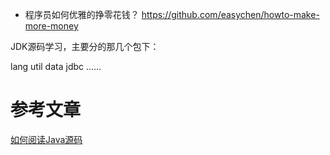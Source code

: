 
* 程序员如何优雅的挣零花钱？
https://github.com/easychen/howto-make-more-money


JDK源码学习，主要分的那几个包下：

lang
util
data
jdbc
……


# 参考文章

[如何阅读Java源码](http://www.cnblogs.com/xing----hao/p/3414233.html)








